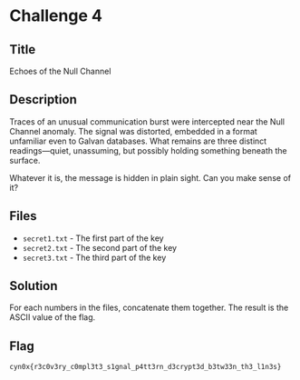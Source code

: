 # Challenge 4

## Title

Echoes of the Null Channel

## Description

Traces of an unusual communication burst were intercepted near the Null Channel anomaly. The signal was distorted, embedded in a format unfamiliar even to Galvan databases. What remains are three distinct readings—quiet, unassuming, but possibly holding something beneath the surface.

Whatever it is, the message is hidden in plain sight. Can you make sense of it?

## Files

- `secret1.txt` - The first part of the key
- `secret2.txt` - The second part of the key
- `secret3.txt` - The third part of the key

## Solution

For each numbers in the files, concatenate them together. The result is the ASCII value of the flag.

## Flag

```text
cyn0x{r3c0v3ry_c0mpl3t3_s1gnal_p4tt3rn_d3crypt3d_b3tw33n_th3_l1n3s}
```
